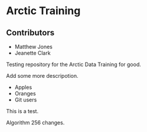 # Arctic Training

## Contributors

- Matthew Jones
- Jeanette Clark

Testing repository for the Arctic Data Training for good.

Add some more descripotion.

* Apples
* Oranges
* Git users


This is a test.

Algorithm 256 changes.
